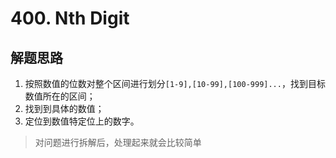 # 400. Nth Digit

## 解题思路

1. 按照数值的位数对整个区间进行划分`[1-9],[10-99],[100-999]...`，找到目标数值所在的区间；
2. 找到到具体的数值；
3. 定位到数值特定位上的数字。

> 对问题进行拆解后，处理起来就会比较简单